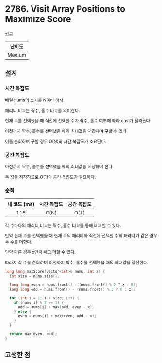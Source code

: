# 2786. Visit Array Positions to Maximize Score

[링크](https://leetcode.com/problems/visit-array-positions-to-maximize-score/)

| 난이도 |
| :----: |
| Medium |

## 설계

### 시간 복잡도

배열 nums의 크기를 N이라 하자.

패리티 비교는 짝수, 홀수 비교를 의미한다.

현재 수를 선택했을 때 직전에 선택한 수가 짝수, 홀수 여부에 따라 cost가 달라진다.

이전까지 짝수, 홀수를 선택했을 때의 최대값을 저장하며 구할 수 있다.

이를 순회하며 구할 경우 O(N)의 시간 복잡도가 소요된다.

### 공간 복잡도

이전까지 짝수, 홀수를 선택했을 때의 최대값을 저장해야 한다.

두 값을 저장하므로 O(1)의 공간 복잡도가 필요하다.

### 순회

| 내 코드 (ms) | 시간 복잡도 | 공간 복잡도 |
| :----------: | :---------: | :---------: |
|     115      |    O(N)     |    O(1)     |

각 수마다의 패리티 비교는 짝수, 홀수 비교를 통해 비교할 수 있다.

만약 현재 수를 선택했을 때 현재 수의 패리티와 직전에 선택한 수의 패리티가 같은 경우 두 수를 더한다.

만약 다른 경우 x만큼 빼고 더할 수 있다.

따라서 각 수를 순회하며 이전까지 짝수, 홀수를 선택했을 때의 최대값을 갱신한다.

```cpp
long long maxScore(vector<int>& nums, int x) {
  int size = nums.size();

  long long even = nums.front() - (nums.front() % 2 ? x : 0);
  long long odd = nums.front() - (nums.front() % 2 ? 0 : x);

  for (int i = 1; i < size; i++) {
    if (nums[i] % 2 == 1) {
      odd = nums[i] + max(odd, even - x);
    } else {
      even = nums[i] + max(even, odd - x);
    }
  }

  return max(even, odd);
}
```

## 고생한 점
